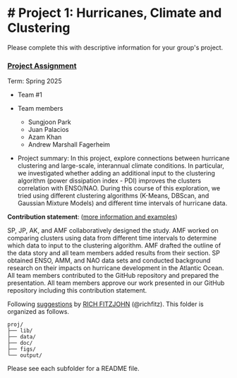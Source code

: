 # # Project 1: Hurricanes, Climate and Clustering
Please complete this with descriptive information for your group's project.

### [Project Assignment](doc/Proj1_desc.md)

Term: Spring 2025

+ Team #1
+ Team members
    + Sungjoon Park
    + Juan Palacios
    + Azam Khan
    + Andrew Marshall Fagerheim


+ Project summary: In this project, explore connections between hurricane clustering and large-scale, interannual climate conditions. In particular, we investigated whether adding an additional input to the clustering algorithm (power dissipation index - PDI) improves the clusters correlation with ENSO/NAO. During this course of this exploration, we tried using different clustering algorithms (K-Means, DBScan, and Gaussian Mixture Models) and different time intervals of hurricane data.
  
**Contribution statement**: ([more information and examples](doc/a_note_on_contributions.md))

SP, JP, AK, and AMF collaboratively designed the study. AMF worked on comparing clusters using data from different time intervals to determine which data to input to the clustering algorithm. AMF drafted the outline of the data story and all team members added results from their section. SP obtained ENSO, AMM, and NAO data sets and conducted background research on their impacts on hurricane development in the Atlantic Ocean.  
All team members contributed to the GitHub repository and prepared the presentation. All team members approve our work presented in our GitHub repository including this contribution statement.

Following [suggestions](http://nicercode.github.io/blog/2013-04-05-projects/) by [RICH FITZJOHN](http://nicercode.github.io/about/#Team) (@richfitz). This folder is organized as follows.

```
proj/
├── lib/
├── data/
├── doc/
├── figs/
└── output/
```

Please see each subfolder for a README file.
